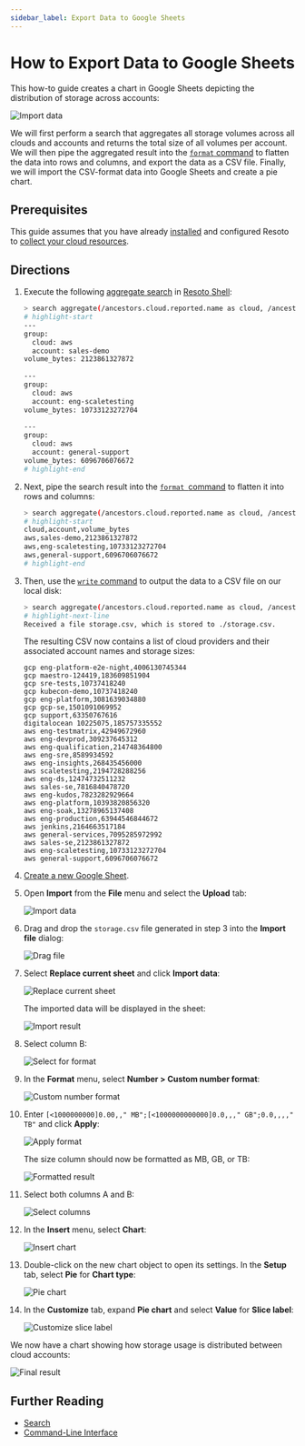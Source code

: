 ```yaml
---
sidebar_label: Export Data to Google Sheets
---
```


# How to Export Data to Google Sheets

This how-to guide creates a chart in Google Sheets depicting the distribution of storage across accounts:

![Import data](./img/00_goal.png)

We will first perform a search that aggregates all storage volumes across all clouds and accounts and returns the total size of all volumes per account. We will then pipe the aggregated result into the [`format` command](../../../reference/cli/format-commands/format.md) to flatten the data into rows and columns, and export the data as a CSV file. Finally, we will import the CSV-format data into Google Sheets and create a pie chart.

## Prerequisites

This guide assumes that you have already [installed](../../../getting-started/install-resoto/index.md) and configured Resoto to [collect your cloud resources](../../../getting-started/configure-cloud-provider-access/index.md).

## Directions

1. Execute the following [aggregate search](../../../reference/search/aggregation.md) in [Resoto Shell](../../../concepts/components/shell.md):

   ```bash
   > search aggregate(/ancestors.cloud.reported.name as cloud, /ancestors.account.reported.name as account: sum(volume_size * 1024 * 1024 * 1024) as volume_bytes): is(volume)
   # highlight-start
   ​---
   ​group:
   ​  cloud: aws
   ​  account: sales-demo
   ​volume_bytes: 2123861327872
   ​
   ​---
   ​group:
   ​  cloud: aws
   ​  account: eng-scaletesting
   ​volume_bytes: 10733123272704
   ​
   ​---
   ​group:
   ​  cloud: aws
   ​  account: general-support
   ​volume_bytes: 6096706076672
   # highlight-end
   ```

2. Next, pipe the search result into the [`format `command](../../../reference/cli/format-commands/format.md) to flatten it into rows and columns:

   ```bash
   > search aggregate(/ancestors.cloud.reported.name as cloud, /ancestors.account.reported.name as account: sum(volume_size * 1024 * 1024 * 1024) as volume_bytes): is(volume) | format {/group.cloud} {/group.account},{/volume_bytes}
   # highlight-start
   ​cloud,account,volume_bytes
   ​aws,sales-demo,2123861327872
   ​aws,eng-scaletesting,10733123272704
   ​aws,general-support,6096706076672
   # highlight-end
   ```

3. Then, use the [`write` command](.././../../reference/cli/miscellaneous-commands/write.md) to output the data to a CSV file on our local disk:

   ```bash
   > search aggregate(/ancestors.cloud.reported.name as cloud, /ancestors.account.reported.name as account: sum(volume_size * 1024 * 1024 * 1024) as volume_bytes): is(volume) | format {/group.cloud} {/group.account},{/volume_bytes} | write storage.csv
   # highlight-next-line
   ​Received a file storage.csv, which is stored to ./storage.csv.
   ```

   The resulting CSV now contains a list of cloud providers and their associated account names and storage sizes:

   ```csv title="storage.csv"
   gcp eng-platform-e2e-night,4006130745344
   gcp maestro-124419,183609851904
   gcp sre-tests,10737418240
   gcp kubecon-demo,10737418240
   gcp eng-platform,3081639034880
   gcp gcp-se,1501091069952
   gcp support,63350767616
   digitalocean 10225075,185757335552
   aws eng-testmatrix,42949672960
   aws eng-devprod,309237645312
   aws eng-qualification,214748364800
   aws eng-sre,8589934592
   aws eng-insights,268435456000
   aws scaletesting,2194728288256
   aws eng-ds,12474732511232
   aws sales-se,7816840478720
   aws eng-kudos,7823282929664
   aws eng-platform,10393820856320
   aws eng-soak,13278965137408
   aws eng-production,63944546844672
   aws jenkins,2164663517184
   aws general-services,7095285972992
   aws sales-se,2123861327872
   aws eng-scaletesting,10733123272704
   aws general-support,6096706076672
   ```

4. [Create a new Google Sheet](https://docs.google.com/spreadsheets/u/0/create).

5. Open **Import** from the **File** menu and select the **Upload** tab:

   ![Import data](./img/01_import_csv.png)

6. Drag and drop the `storage.csv` file generated in step 3 into the **Import file** dialog:

   ![Drag file](./img/02_import_csv_drag_file.png)

7. Select **Replace current sheet** and click **Import data**:

   ![Replace current sheet](./img/03_import_csv_replace.png)

   The imported data will be displayed in the sheet:

   ![Import result](./img/04_import_result.png)

8. Select column B:

   ![Select for format](./img/05_select_for_format.png)

9. In the **Format** menu, select **Number > Custom number format**:

   ![Custom number format](./img/06_custom_number_format.png)

10. Enter `[<1000000000]0.00,," MB";[<1000000000000]0.0,,," GB";0.0,,,," TB"` and click **Apply**:

    ![Apply format](./img/07_apply_format.png)

    The size column should now be formatted as MB, GB, or TB:

    ![Formatted result](./img/08_format_result.png)

11. Select both columns A and B:

    ![Select columns](./img/09_select_columns.png)

12. In the **Insert** menu, select **Chart**:

    ![Insert chart](./img/10_insert_chart.png)

13. Double-click on the new chart object to open its settings. In the **Setup** tab, select **Pie** for **Chart type**:

    ![Pie chart](./img/11_pie_chart.png)

14. In the **Customize** tab, expand **Pie chart** and select **Value** for **Slice label**:

    ![Customize slice label](./img/12_customize_slice_label.png)

We now have a chart showing how storage usage is distributed between cloud accounts:

![Final result](./img/13_final_result.png)

## Further Reading

- [Search](../../../reference/search/index.md)
- [Command-Line Interface](../../../reference/cli/index.md)
